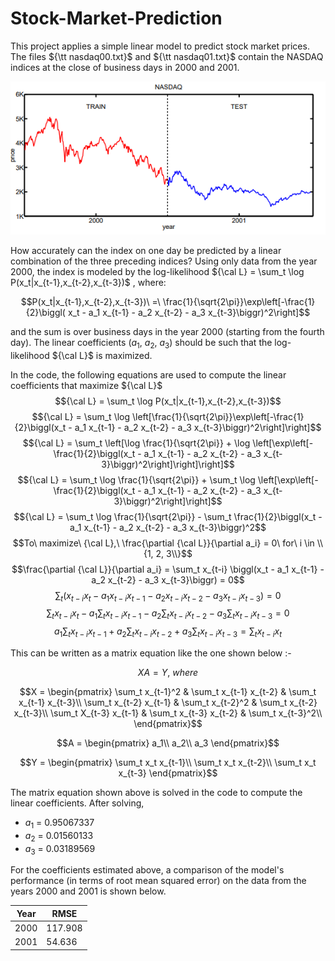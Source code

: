 # Stock-Market-Prediction

This project applies a simple linear model to predict stock market prices. The files ${\tt nasdaq00.txt}$ and ${\tt nasdaq01.txt}$ contain the NASDAQ indices at the close of business days in 2000 and 2001.

<div align="center">

![](nasdaq.png)
  
</div>

How accurately can the index on one day be predicted by a linear combination of the three preceding indices? Using only data from the year 2000, the index is modeled by the log-likelihood  ${\cal L} = \sum_t \log P(x_t|x_{t-1},x_{t-2},x_{t-3})$ , where:

$$P(x_t|x_{t-1},x_{t-2},x_{t-3})\ =\
\frac{1}{\sqrt{2\pi}}\exp\left[-\frac{1}{2}\biggl(
  x_t - a_1 x_{t-1} - a_2 x_{t-2} - a_3 x_{t-3}\biggr)^2\right]$$

and the sum is over business days in the year 2000 (starting from the fourth day). The linear coefficients $(a_1,\ a_2,\ a_3)$ should be such that the log-likelihood  ${\cal L}$ is maximized.

In the code, the following equations are used to compute the linear coefficients that maximize ${\cal L}$
$${\cal L} = \sum_t \log P(x_t|x_{t-1},x_{t-2},x_{t-3})$$
$${\cal L} = \sum_t \log \left[\frac{1}{\sqrt{2\pi}}\exp\left[-\frac{1}{2}\biggl(x_t - a_1 x_{t-1} - a_2 x_{t-2} - a_3 x_{t-3}\biggr)^2\right]\right]$$
$${\cal L} = \sum_t \left[\log \frac{1}{\sqrt{2\pi}} + \log \left[\exp\left[-\frac{1}{2}\biggl(x_t - a_1 x_{t-1} - a_2 x_{t-2} - a_3 x_{t-3}\biggr)^2\right]\right]\right]$$
$${\cal L} = \sum_t \log \frac{1}{\sqrt{2\pi}} + \sum_t \log \left[\exp\left[-\frac{1}{2}\biggl(x_t - a_1 x_{t-1} - a_2 x_{t-2} - a_3 x_{t-3}\biggr)^2\right]\right]$$
$${\cal L} = \sum_t \log \frac{1}{\sqrt{2\pi}} - \sum_t \frac{1}{2}\biggl(x_t - a_1 x_{t-1} - a_2 x_{t-2} - a_3 x_{t-3}\biggr)^2$$
$$To\ maximize\ {\cal L},\ \frac{\partial {\cal L}}{\partial a_i} = 0\ for\ i \in \\{1, 2, 3\\}$$
$$\frac{\partial {\cal L}}{\partial a_i} = \sum_t x_{t-i} \biggl(x_t - a_1 x_{t-1} - a_2 x_{t-2} - a_3 x_{t-3}\biggr) = 0$$
$$\sum_t \biggl(x_{t-i} x_t - a_1 x_{t-i} x_{t-1} - a_2 x_{t-i} x_{t-2} - a_3 x_{t-i} x_{t-3}\biggr) = 0$$
$$\sum_t x_{t-i} x_t - a_1 \sum_t x_{t-i} x_{t-1} - a_2 \sum_t x_{t-i} x_{t-2} - a_3 \sum_t x_{t-i} x_{t-3} = 0$$
$$a_1 \sum_t x_{t-i} x_{t-1} + a_2 \sum_t x_{t-i} x_{t-2} + a_3 \sum_t x_{t-i} x_{t-3} = \sum_t x_{t-i} x_t$$

This can be written as a matrix equation like the one shown below :-

$$X  A = Y,\ where$$

$$X = \begin{pmatrix}
\sum_t x_{t-1}^2 & \sum_t x_{t-1} x_{t-2} & \sum_t x_{t-1} x_{t-3}\\
\sum_t x_{t-2} x_{t-1} & \sum_t x_{t-2}^2 & \sum_t x_{t-2} x_{t-3}\\
\sum_t X_{t-3} x_{t-1} & \sum_t x_{t-3} x_{t-2} & \sum_t x_{t-3}^2\\
\end{pmatrix}$$

$$A = 
\begin{pmatrix}
    a_1\\
    a_2\\
    a_3
\end{pmatrix}$$

$$Y = 
\begin{pmatrix}
    \sum_t x_t x_{t-1}\\
    \sum_t x_t x_{t-2}\\
    \sum_t x_t x_{t-3}
\end{pmatrix}$$

The matrix equation shown above is solved in the code to compute the linear coefficients. After solving,

* $a_1$ = 0.95067337
* $a_2$ = 0.01560133
* $a_3$ = 0.03189569

For the coefficients estimated above, a comparison of the model's performance (in terms of root mean squared error) on the data from the years 2000 and 2001 is shown below.

<div align="center">

| Year | RMSE |
| --- | --- |
| 2000 | 117.908 |
| 2001 | 54.636 |

</div>
